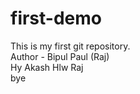 # first-demo

This is my first git repository. <br>
Author - Bipul Paul (Raj) <br>
Hy Akash
Hlw Raj <br>
bye
